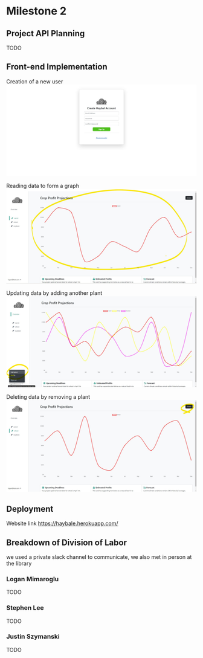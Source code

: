 # Milestone 2

## Project API Planning

TODO

## Front-end Implementation

Creation of a new user ![New user page](./img/create.jpg)

Reading data to form a graph ![Graph data](./img/read.jpg)

Updating data by adding another plant ![add plant](./img/update.jpg)

Deleting data by removing a plant ![remove plant](./img/delete.jpg)

## Deployment

Website link https://haybale.herokuapp.com/

## Breakdown of Division of Labor

we used a private slack channel to communicate, we also met in person at the library

### Logan Mimaroglu
TODO
### Stephen Lee
TODO
### Justin Szymanski
TODO

